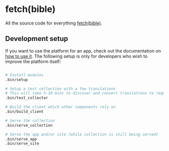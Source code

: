 # fetch(bible)

All the source code for everything [fetch(bible)](https://fetch.bible).


## Development setup

If you want to use the platform for an app, check out the documentation on [how to use it](https://fetch.bible/access/). The following setup is only for developers who wish to improve the platform itself:

```bash

# Install modules
.bin/setup

# Setup a test collection with a few translations
# This will take 5-10 mins to discover and convert translations to required formats
.bin/test_collector

# Build the client which other components rely on
.bin/build_client

# Serve the collection
.bin/serve_collection

# Serve the app and/or site (while collection is still being served)
.bin/serve_app
.bin/serve_site
```
